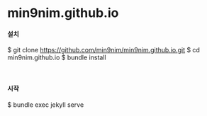 # min9nim.github.io


#### 설치
$ git clone https://github.com/min9nim/min9nim.github.io.git
$ cd min9nim.github.io
$ bundle install

<br>

#### 시작
$ bundle exec jekyll serve
